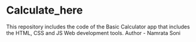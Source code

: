 # Calculate_here
This repository includes the code of the Basic Calculator app that includes the HTML, CSS and JS Web development tools. 
Author - Namrata Soni
